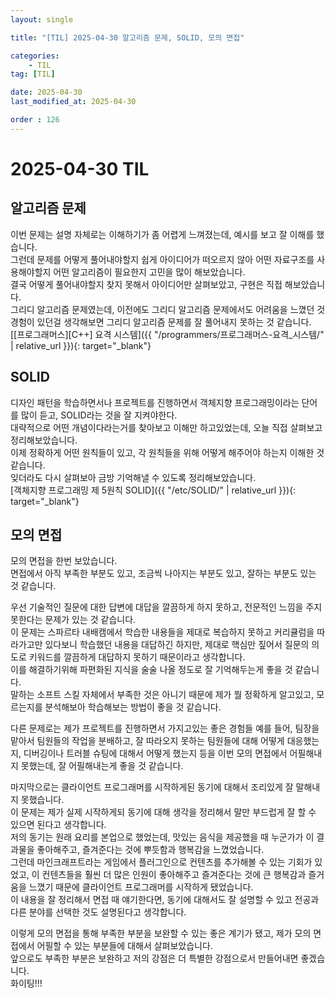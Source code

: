 ```yaml
---
layout: single

title: "[TIL] 2025-04-30 알고리즘 문제, SOLID, 모의 면접"

categories:
    - TIL
tag: [TIL]

date: 2025-04-30
last_modified_at: 2025-04-30

order : 126
---
```


# 2025-04-30 TIL

## 알고리즘 문제

이번 문제는 설명 자체로는 이해하기가 좀 어렵게 느껴졌는데, 예시를 보고 잘 이해를 했습니다.  
그런데 문제를 어떻게 풀어내야할지 쉽게 아이디어가 떠오르지 않아 어떤 자료구조를 사용해야할지 어떤 알고리즘이 필요한지 고민을 많이 해보았습니다.  
결국 어떻게 풀어내야할지 찾지 못해서 아이디어만 살펴보았고, 구현은 직접 해보았습니다.  
그리디 알고리즘 문제였는데, 이전에도 그리디 알고리즘 문제에서도 어려움을 느꼈던 것 경험이 있던걸 생각해보면 그리디 알고리즘 문제를 잘 풀어내지 못하는 것 같습니다.  
[[프로그래머스][C++] 요격 시스템]({{ "/programmers/프로그래머스-요격_시스템/" | relative_url }}){: target="_blank"}

## SOLID

디자인 패턴을 학습하면서나 프로젝트를 진행하면서 객체지향 프로그래밍이라는 단어를 많이 듣고, SOLID라는 것을 잘 지켜야한다.  
대략적으로 어떤 개념이다라는거를 찾아보고 이해만 하고있었는데, 오늘 직접 살펴보고 정리해보았습니다.  
이제 정확하게 어떤 원칙들이 있고, 각 원칙들을 위해 어떻게 해주어야 하는지 이해한 것 같습니다.  
잊더라도 다시 살펴보아 금방 기억해낼 수 있도록 정리해보았습니다.  
[객체지향 프로그래밍 제 5원칙 SOLID]({{ "/etc/SOLID/" | relative_url }}){: target="_blank"}

## 모의 면접

모의 면접을 한번 보았습니다.  
면접에서 아직 부족한 부분도 있고, 조금씩 나아지는 부분도 있고, 잘하는 부분도 있는 것 같습니다.

우선 기술적인 질문에 대한 답변에 대답을 깔끔하게 하지 못하고, 전문적인 느낌을 주지못한다는 문제가 있는 것 같습니다.  
이 문제는 스파르타 내배캠에서 학습한 내용들을 제대로 복습하지 못하고 커리큘럼을 따라가고만 있다보니 학습했던 내용을 대답하긴 하지만, 제대로 핵심만 짚어서 질문의 의도로 키워드를 깔끔하게 대답하지 못하기 때문이라고 생각합니다.  
이를 해결하기위해 파편화된 지식을 술술 나올 정도로 잘 기억해두는게 좋을 것 같습니다.  
말하는 소프트 스킬 자체에서 부족한 것은 아니기 때문에 제가 뭘 정확하게 알고있고, 모르는지를 분석해보아 학습해보는 방법이 좋을 것 같습니다.  

다른 문제로는 제가 프로젝트를 진행하면서 가지고있는 좋은 경험들 예를 들어, 팀장을 맡아서 팀원들의 작업을 분배하고, 잘 따라오지 못하는 팀원들에 대해 어떻게 대응했는지, 디버깅이나 트러블 슈팅에 대해서 어떻게 했는지 등을 이번 모의 면접에서 어필해내지 못했는데, 잘 어필해내는게 좋을 것 같습니다.

마지막으로는 클라이언트 프로그래머를 시작하게된 동기에 대해서 조리있게 잘 말해내지 못했습니다.  
이 문제는 제가 실제 시작하게되 동기에 대해 생각을 정리해서 말만 부드럽게 잘 할 수 있으면 된다고 생각합니다.  
저의 동기는 원래 요리를 본업으로 했었는데, 맛있는 음식을 제공했을 때 누군가가 이 결과물을 좋아해주고, 즐겨준다는 것에 뿌듯함과 행복감을 느꼈었습니다.  
그런데 마인크래프트라는 게임에서 플러그인으로 컨텐츠를 추가해볼 수 있는 기회가 있었고, 이 컨텐츠들을 훨씬 더 많은 인원이 좋아해주고 즐겨준다는 것에 큰 행복감과 즐거움을 느꼈기 때문에 클라이언트 프로그래머를 시작하게 됐었습니다.  
이 내용을 잘 정리해서 면접 때 얘기한다면, 동기에 대해서도 잘 설명할 수 있고 전공과 다른 분야를 선택한 것도 설명된다고 생각합니다.

이렇게 모의 면접을 통해 부족한 부분을 보완할 수 있는 좋은 계기가 됐고, 제가 모의 면접에서 어필할 수 있는 부분들에 대해서 살펴보았습니다.  
앞으로도 부족한 부분은 보완하고 저의 강점은 더 특별한 강점으로서 만들어내면 좋겠습니다.  
화이팅!!!